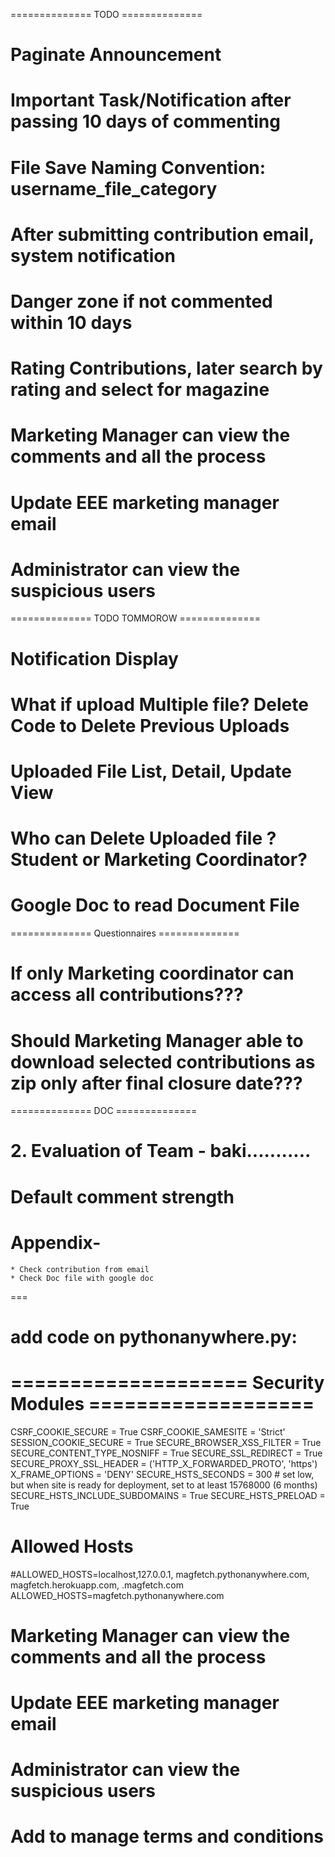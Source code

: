 
============== TODO ==============
#   Paginate Announcement
#   Important Task/Notification after passing 10 days of commenting
#   File Save Naming Convention: username_file_category
#   After submitting contribution email, system notification
#   Danger zone if not commented within 10 days
#   Rating Contributions, later search by rating and select for magazine
#	Marketing Manager can view the comments and all the process
#	Update EEE marketing manager email
#	Administrator can view the suspicious users

============== TODO TOMMOROW ==============
# Notification Display
# What if upload Multiple file? Delete Code to Delete Previous Uploads
# Uploaded File List, Detail, Update View
# Who can Delete Uploaded file ? Student or Marketing Coordinator?
# Google Doc to read Document File

============== Questionnaires ==============
# If only Marketing coordinator can access all contributions???
# Should Marketing Manager able to download selected contributions as zip only after final closure date???

============== DOC ==============
# 2.	Evaluation of Team - baki...........
# Default comment strength
# Appendix-
	* Check contribution from email
	* Check Doc file with google doc

===
# add code on pythonanywhere.py:
# ==================== Security Modules ===================
CSRF_COOKIE_SECURE = True
CSRF_COOKIE_SAMESITE = 'Strict'
SESSION_COOKIE_SECURE = True
SECURE_BROWSER_XSS_FILTER = True
SECURE_CONTENT_TYPE_NOSNIFF = True
SECURE_SSL_REDIRECT = True
SECURE_PROXY_SSL_HEADER = ('HTTP_X_FORWARDED_PROTO', 'https')
X_FRAME_OPTIONS = 'DENY'
SECURE_HSTS_SECONDS = 300  # set low, but when site is ready for deployment, set to at least 15768000 (6 months)
SECURE_HSTS_INCLUDE_SUBDOMAINS = True
SECURE_HSTS_PRELOAD = True

# Allowed Hosts
#ALLOWED_HOSTS=localhost,127.0.0.1, magfetch.pythonanywhere.com, magfetch.herokuapp.com, .magfetch.com
ALLOWED_HOSTS=magfetch.pythonanywhere.com

#	Marketing Manager can view the comments and all the process
#	Update EEE marketing manager email
#	Administrator can view the suspicious users
# 	Add to manage terms and conditions
